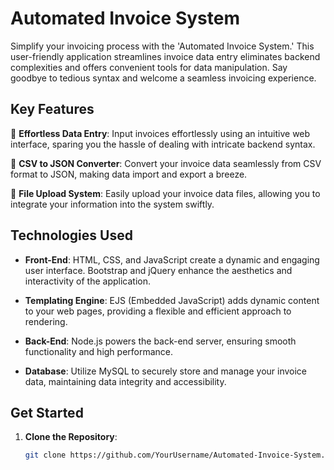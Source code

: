 # Automated Invoice System

Simplify your invoicing process with the 'Automated Invoice System.' This user-friendly application streamlines invoice data entry eliminates backend complexities and offers convenient tools for data manipulation. Say goodbye to tedious syntax and welcome a seamless invoicing experience.

## Key Features

📝 **Effortless Data Entry**: Input invoices effortlessly using an intuitive web interface, sparing you the hassle of dealing with intricate backend syntax.

🔄 **CSV to JSON Converter**: Convert your invoice data seamlessly from CSV format to JSON, making data import and export a breeze.

📂 **File Upload System**: Easily upload your invoice data files, allowing you to integrate your information into the system swiftly.

## Technologies Used

- **Front-End**: HTML, CSS, and JavaScript create a dynamic and engaging user interface. Bootstrap and jQuery enhance the aesthetics and interactivity of the application.

- **Templating Engine**: EJS (Embedded JavaScript) adds dynamic content to your web pages, providing a flexible and efficient approach to rendering.

- **Back-End**: Node.js powers the back-end server, ensuring smooth functionality and high performance.

- **Database**: Utilize MySQL to securely store and manage your invoice data, maintaining data integrity and accessibility.

## Get Started

1. **Clone the Repository**:
   ```sh
   git clone https://github.com/YourUsername/Automated-Invoice-System.git
